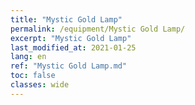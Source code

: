 ```yaml
---
title: "Mystic Gold Lamp"
permalink: /equipment/Mystic Gold Lamp/
excerpt: "Mystic Gold Lamp"
last_modified_at: 2021-01-25
lang: en
ref: "Mystic Gold Lamp.md"
toc: false
classes: wide
---
```


